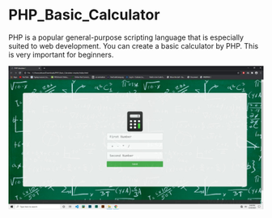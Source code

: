 # PHP_Basic_Calculator
PHP is a popular general-purpose scripting language that is especially suited to web development. You can create a basic calculator by PHP. This is very important for beginners.

![alt text](https://github.com/pruthvirajp04/PHP_Simple_Calculator/blob/main/ScreenShot.jpg?raw=true)

